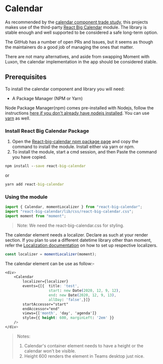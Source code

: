 # Calendar

As recommended by the [calendar component trade
study](../../trade-studies/calendar-component.md), this projects makes use of
the third-party [React Big
Calendar](https://github.com/jquense/react-big-calendar) module. The library is
stable enough and well supported to be considered a safe long-term option.

The GitHub has a number of open PRs and Issues, but it seems as though the
maintainers do a good job of managing the ones that matter.

There are not many alternatives, and aside from swapping Moment with Luxon, the
calendar implementation in the app should be considered stable.

## Prerequisites

To install the calendar component and library you will need:

- A Package Manager (NPM or Yarn)

Node Package Manager(npm) comes pre-installed with Nodejs, follow the instructions [here if you don't already have
nodejs installed](https://nodejs.org/en/download/). You can use [yarn](https://classic.yarnpkg.com/en/docs/install/) as
well.

### Install React Big Calendar Package

1. Open the [React-big-calendar npm package page](https://www.npmjs.com/package/react-big-calendar) and copy the command
   to install the module. Install either via yarn or npm.
2. To install the module, start a cmd session, and then Paste the command you have copied.

```cmd
npm install --save react-big-calendar
```

or

```cmd
yarn add react-big-calendar
```

### Using the module

```typescript
import { Calendar, momentLocalizer } from "react-big-calendar";
import "react-big-calendar/lib/css/react-big-calendar.css";
import moment from "moment";
```

> Note: We need the react-big-calendar.css for styling.

The calendar element needs a localizer. Declare as such at your render section. If you plan to use a different datetime
library other than moment, refer the [Localization documentation](https://www.npmjs.com/package/react-big-calendar) on
how to set up respective localizers.

```typescript
const localizer = momentLocalizer(moment);
```

The calendar element can be use as follow:-

```css
<div>
    <Calendar
        localizer={localizer}
        events={[{  title: 'test',
                    start: new Date(2020, 12, 9, 12),
                    end: new Date(2020, 12, 9, 13),
                    allDay: 'false',}]}
        startAccessor="start"
        endAccessor="end"
        views={['month', 'day', 'agenda']}
        style={{ height: 600, marginLeft: '2em' }}
    />
</div>
```

> Notes:
>
> 1. Calendar's container element needs to have a height or the calendar won't be visible.
> 1. Height 600 renders the element in Teams desktop just nice.

